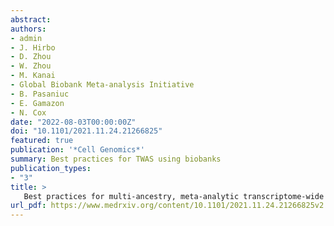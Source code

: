 ```yaml
---
abstract:
authors:
- admin
- J. Hirbo
- D. Zhou
- W. Zhou
- M. Kanai
- Global Biobank Meta-analysis Initiative
- B. Pasaniuc
- E. Gamazon
- N. Cox
date: "2022-08-03T00:00:00Z"
doi: "10.1101/2021.11.24.21266825"
featured: true
publication: '*Cell Genomics*'
summary: Best practices for TWAS using biobanks 
publication_types:
- "3"
title: >
   Best practices for multi-ancestry, meta-analytic transcriptome-wide association studies: lessons from the Global Biobank Meta-analysis Initiative
url_pdf: https://www.medrxiv.org/content/10.1101/2021.11.24.21266825v2.full.pdf
---
```

